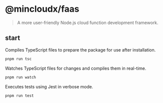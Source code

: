 # @mincloudx/faas

> A more user-friendly Node.js cloud function development framework.

## start

Compiles TypeScript files to prepare the package for use after installation.

```bash
pnpm run tsc
```

Watches TypeScript files for changes and compiles them in real-time.

```bash
pnpm run watch
```

Executes tests using Jest in verbose mode.

```bash
pnpm run test
```
